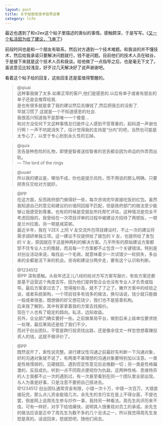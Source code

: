 ```yaml
---
layout: post
title: 关于给朋友技术指导这事
category: life
---
```


最近也遇到了和v2ex这个帖子里描述的类似的事情。感触颇深，于是写写。《[又一个私活因为给了建议，飞单了](http://www.v2ex.com/t/214713)》

前段时间也是和一个朋友有联系，然后对方遇到一个技术难题。和我谈的并不懂技术，然后给我承诺只要解决问题就行，钱不是问题。目前他们的技术人员在硅谷，于是接下来就是这个技术人员和我谈。给他做了一点指导之后，也是毫无下文了。虽说意见比较浅显，好歹过几天解决好了说声谢谢吧。

看着这个帖子给的回复，这些回复还是蛮值得警醒的。



> @qiuai  
> 这种事我做了太多.如果正常的客户,他们是感恩的.以后有单子或者有朋友的单子还是会推荐给我.   
是也有很多就是拿了我的建议然后去赚钱了,然后把我忘的没影了.   
> 早就习惯了.这就是一个不知道感恩的社会.   
> 我很高兴知道我不是那唯一一个傻蛋...  
> 和对方没任何下文这种事情总归是件让人感到不受尊重的，起码道一声谢也行啊！一声不吭就消失了，估计觉得我的支持是“分内”的吧，当然也可能是太专心了，以至于专心到到永久性的忘掉。   
  
  
> @quix  
> 忠告是种危险的礼物，即使是智者送给智者的忠告都会因为命运的作弄而出轨。   
> –– The lord of the rings  
  
  
> @uuair  
> 所以我的建议是，哪怕不成，你也是提示风险，而不用说的那么明确，只要把责任交给对方就好。  
  
  
> @PP   
> 在这方面，反而政府部门做得好一些，每次咨询完毕直接吃饭封红包。虽然我知道自己的意见和建议的价值同回报不匹配，但是政府部门的做法至少能够让我感受到尊重。也有的时候是受朋友所托帮忙评估，这种情况是完全不考虑回报的，我曾经在一次项目评审的过程中被建设方招待了两顿饭，一顿是兰州拉面，另一顿是咸菜粥。   
> 最近半年，我在 V2EX 上同 V 友交流外包项目建设时，不止一次的建议将需求调研单独立项。这一建议不仅提供给了接包的 V 友，也提供给了发包的 V 友，原因就在于这是种两利的解决方案。几乎所有的原始建设方案都禁不住专业人士的推敲，而且每一个方案都不止包含一个关键错误。特别是对创业活动来说，每找出一个毛病，就意味着少一次试错少一轮损失，多出来的全都是活下来的机会。咨询和建设分两步走，要有这个认识和判断。  
  
  
> @1234512   
> @PP 深有感触。头些年还正儿八经的给对方写方案写报价，有些方案还都是基于运营这个角度去写，因为他们是转型企业也没有专业人才负责或指导。最后方案拿过去了，觉得报价高，就不了了之了。撇开方案中的经验之谈，或者系统架构，一个项目钱多有钱多的做法，换句话说，钱少就只能做一般或者很差。既想做的好又想花钱少，我们也不是慈善机构。   
> 后来我了解到，其中有家拿着我的方案去找报价。   
> 现在个人也有了稳定的趋向。私活，边际收益。   
> 另外，企业部门确实要好一些。之前做某局平台，做到后来上级单位要求统一处理，最后某局还是给了我们不少。   
> 而对于创业团队，不管是跨行投资找出路，还是像余佳文一样忽悠想着赚投资人的钱，这就不做评价了。  
  
> @PP   
> 既然说开了，索性说完整。进行建议性沟通之前最好先判断一下沟通对象，好的沟通对象就不说了，有两类不甚理想的沟通对象要特别加以注意。一类是性格懦弱的，见硬就回，遇到否定性意见后会推翻一切；另一类是性格偏激的，反目成仇，听到一点不同观点便视你为仇敌。这两种性格、思维特异的人士我都不止一次的遇到过，有一次甚至看到在同一个团队里全部出现。与人为善是好事，只是注意不要把自己搭进去。  
> @1234512 创业团队通常资金有限，小错一次十万，中错一次百万，大错直接玩完，那么点儿资金能错几次。余先生的言行实在是上不得台面，不提也罢，倒是网上说周先生参与炒作一事，我持另一种看法。周先生风评历来不佳，可有一样好，对手下给钱痛快，说明其人很重视对员工的承诺。余先生的做法应该是正中了周先生为数不多的几个忌讳之一，所以我觉得周先生发怒是真的。话说回来，怒就怒吧，随他们闹去。  

